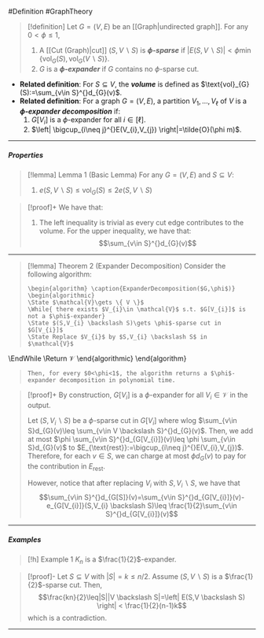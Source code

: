 #Definition #GraphTheory 

> [!definition]
> Let $G=(V,E)$ be an [[Graph|undirected graph]]. For any $0<\phi\leq 1$, 
> 1. A [[Cut (Graph)|cut]] $(S, V\backslash S)$ is ***$\phi$-sparse*** if $\left| E(S, V \backslash S) \right|<\phi\min \left\{  \text{vol}_{G}(S), \text{vol}_{G}(V \backslash S)  \right\}$.
> 3. $G$ is a ***$\phi$-expander*** if $G$ contains no $\phi$-sparse cut.
- **Related definition**: For $S\subseteq V$, the ***volume*** is defined as $\text{vol}_{G}(S):=\sum_{v\in S}^{}d_{G}(v)$. 
- **Related definition**: For a graph $G=(V,E)$, a partition $V_{1},\dots,V_{\ell}$ of $V$ is a ***$\phi$-expander decomposition*** if:
	1. $G[V_{i}]$ is a $\phi$-expander for all $i\in[\ell]$.
	2. $\left| \bigcup_{i\neq j}^{}E(V_{i},V_{j}) \right|=\tilde{O}(\phi m)$.
---
##### Properties

> [!lemma] Lemma 1 (Basic Lemma)
> For any $G=(V,E)$ and $S\subseteq V$:
> 1. $e(S, V \backslash S)\leq \text{vol}_{G}(S)\leq 2e(S, V \backslash S)$ 

> [!proof]+
> We have that:
> 1. The left inequality is trivial as every cut edge contributes to the volume. For the upper inequality, we have that: $$\sum_{v\in S}^{}d_{G}(v)$$
---
> [!lemma] Theorem 2 (Expander Decomposition)
> Consider the following algorithm:
> ```pseudo
> \begin{algorithm} \caption{ExpanderDecomposition($G,\phi$)}
> \begin{algorithmic} 
> \State $\mathcal{V}\gets \{ V \}$
> \While{ there exists $V_{i}\in \mathcal{V}$ s.t. $G[V_{i}]$ is not a $\phi$-expander}
> \State $(S,V_{i} \backslash S)\gets \phi$-sparse cut in $G[V_{i}]$
> \State Replace $V_{i}$ by $S,V_{i} \backslash S$ in $\mathcal{V}$
\EndWhile
\Return $\mathcal{V}$
\end{algorithmic}
\end{algorithm}
> ```
> Then, for every $0<\phi<1$, the algorithm returns a $\phi$-expander decomposition in polynomial time.

> [!proof]+
> By construction, $G[V_{i}]$ is a $\phi$-expander for all $V_{i}\in \mathcal{V}$ in the output. 
> 
> 
> 
> Let $(S,V_{i} \backslash S)$ be a $\phi$-sparse cut in $G[V_{i}]$ where wlog $\sum_{v\in S}d_{G}(v)\leq \sum_{v\in V \backslash S}^{}d_{G}(v)$. Then, we add at most $\phi \sum_{v\in S}^{}d_{G[V_{i}]}(v)\leq \phi \sum_{v\in S}d_{G}(v)$ to $E_{\text{rest}}:=\bigcup_{i\neq j}^{}E(V_{i},V_{j})$. Therefore, for each $v\in S$, we can charge at most $\phi d_{G}(v)$ to pay for the contribution in $E_{\text{rest}}$.
> 
> However, notice that after replacing $V_{i}$ with $S,V_{i} \backslash S$, we have that $$\sum_{v\in S}^{}d_{G[S]}(v)=\sum_{v\in S}^{}d_{G[V_{i}]}(v)-e_{G[V_{i}]}(S,V_{i} \backslash S)\leq \frac{1}{2}\sum_{v\in S}^{}d_{G[V_{i}]}(v)$$

---
##### Examples
> [!h] Example 1
> $K_{n}$ is a $\frac{1}{2}$-expander.

> [!proof]-
> Let $S\subseteq V$ with $\left| S \right|=k\leq n / 2$. Assume $(S,V\backslash S)$ is a $\frac{1}{2}$-sparse cut. Then, $$\frac{kn}{2}\leq|S||V \backslash S|=\left| E(S,V \backslash S) \right| < \frac{1}{2}(n-1)k$$which is a contradiction.
---
